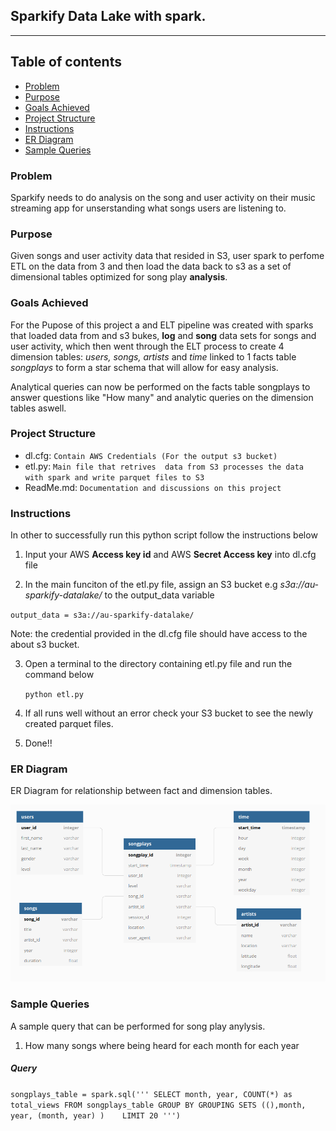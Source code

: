 ##  Sparkify Data Lake with spark.
***

## Table of contents
   * [Problem](#problem)
   * [Purpose](#Purpose)
   * [Goals Achieved](#Goals-Achieved)
   * [Project Structure](#Project-Structure)
   * [Instructions](#Instructions)
   * [ER Diagram](#ER-Diagram)
   * [Sample Queries](#Sample-Queries)
   
### Problem
Sparkify needs to do analysis on the song and user activity on their music streaming app for unserstanding what songs users are listening to.

### Purpose
Given songs and user activity data that resided in S3, user spark to perfome ETL on the data from 3 and then load the data back to s3 as a set of dimensional  tables optimized for song play **analysis**.


### Goals Achieved 
For the Pupose of this project a and ELT pipeline was created with sparks that loaded  data from and s3 bukes, **log** and **song**  data sets for songs and user activity, which then went through the ELT process to create 4 dimension tables: *users, songs, artists* and *time* linked to 1 facts table *songplays* to form a star schema that will allow for easy analysis.

Analytical queries can now be performed on the facts table songplays to answer questions like "How many" and analytic queries on the dimension tables aswell. 

### Project Structure

- dl.cfg: `Contain AWS Credentials (For the output s3 bucket)`
- etl.py: `Main file that retrives  data from S3 processes the data with spark and write parquet files to S3`
- ReadMe.md: `Documentation and discussions on this project`

### Instructions
In other to successfully run this python script follow the instructions below
1. Input your AWS **Access key id** and AWS **Secret Access key** into dl.cfg file

2. In the main funciton of the etl.py file, assign an S3 bucket e.g  *s3a://au-sparkify-datalake/*  to the output_data variable 
 
 `output_data = s3a://au-sparkify-datalake/`

  Note: the credential provided in the dl.cfg file should have access to the about s3 bucket.
  
3. Open a terminal to the directory containing etl.py file and run the command below

   `python etl.py`


4. If all runs well without an error check your S3 bucket to see the newly created parquet files.

5. Done!! 

### ER Diagram 
ER Diagram for relationship between fact and dimension tables.

![Spotify ER Diagram](er_diagram.png)

### Sample Queries
A sample query that can be performed for song play anylysis.

1. How many songs where being heard for each month for each year

##### Query
`songplays_table = spark.sql(''' SELECT month, year, COUNT(*) as total_views FROM songplays_table GROUP BY GROUPING SETS ((),month, year, (month, year) )    LIMIT 20 ''') `
